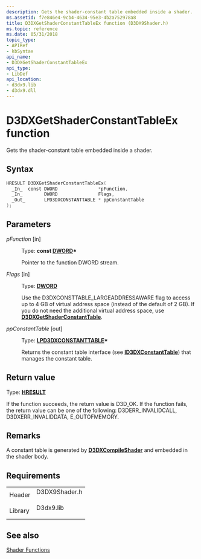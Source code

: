 ```yaml
---
description: Gets the shader-constant table embedded inside a shader.
ms.assetid: f7e846e4-9cb4-4634-95e3-4b2a752978a8
title: D3DXGetShaderConstantTableEx function (D3DX9Shader.h)
ms.topic: reference
ms.date: 05/31/2018
topic_type: 
- APIRef
- kbSyntax
api_name: 
- D3DXGetShaderConstantTableEx
api_type: 
- LibDef
api_location: 
- d3dx9.lib
- d3dx9.dll
---
```


# D3DXGetShaderConstantTableEx function

Gets the shader-constant table embedded inside a shader.

## Syntax


```C++
HRESULT D3DXGetShaderConstantTableEx(
  _In_  const DWORD               *pFunction,
  _In_        DWORD               Flags,
  _Out_       LPD3DXCONSTANTTABLE * ppConstantTable
);
```



## Parameters

<dl> <dt>

*pFunction* \[in\]
</dt> <dd>

Type: **const [**DWORD**](../winprog/windows-data-types.md)\***

Pointer to the function DWORD stream.

</dd> <dt>

*Flags* \[in\]
</dt> <dd>

Type: **[**DWORD**](../winprog/windows-data-types.md)**

Use the D3DXCONSTTABLE\_LARGEADDRESSAWARE flag to access up to 4 GB of virtual address space (instead of the default of 2 GB). If you do not need the additional virtual address space, use [**D3DXGetShaderConstantTable**](d3dxgetshaderconstanttable.md).

</dd> <dt>

 *ppConstantTable* \[out\]
</dt> <dd>

Type: **[**LPD3DXCONSTANTTABLE**](id3dxconstanttable.md)\***

Returns the constant table interface (see [**ID3DXConstantTable**](id3dxconstanttable.md)) that manages the constant table.

</dd> </dl>

## Return value

Type: **[**HRESULT**](https://msdn.microsoft.com/library/Bb401631(v=MSDN.10).aspx)**

If the function succeeds, the return value is D3D\_OK. If the function fails, the return value can be one of the following: D3DERR\_INVALIDCALL, D3DXERR\_INVALIDDATA, E\_OUTOFMEMORY.

## Remarks

A constant table is generated by [**D3DXCompileShader**](d3dxcompileshader.md) and embedded in the shader body.

## Requirements



|                    |                                                                                          |
|--------------------|------------------------------------------------------------------------------------------|
| Header<br/>  | <dl> <dt>D3DX9Shader.h</dt> </dl> |
| Library<br/> | <dl> <dt>D3dx9.lib</dt> </dl>     |



## See also

<dl> <dt>

[Shader Functions](dx9-graphics-reference-d3dx-functions-shader.md)
</dt> </dl>

 

 
